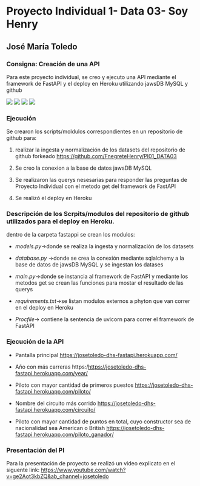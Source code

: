 # Proyecto Individual 1- Data 03- Soy Henry
## José María Toledo

### Consigna: Creación de una API

Para este proyecto individual, se creo y ejecuto una API mediante el framework de FastAPI y el deploy en Heroku utilizando jawsDB MySQL y github

![](https://upload.wikimedia.org/wikipedia/commons/thumb/e/ec/Heroku_logo.svg/320px-Heroku_logo.svg.png)
![](https://upload.wikimedia.org/wikiversity/en/thumb/8/8c/FastAPI_logo.png/320px-FastAPI_logo.png)
![](https://pngimg.com/uploads/github/github_PNG37.png)
![](https://res.cloudinary.com/crunchbase-production/image/upload/c_lpad,h_170,w_170,f_auto,b_white,q_auto:eco,dpr_1/chmyinpr1ffsc0jvpil2)



### Ejecución

Se crearon los scripts/moldulos correspondientes en un repositorio de github para:
1. realizar la ingesta y normalización de los datasets del repositorio de github forkeado https://github.com/FnegreteHenry/PI01_DATA03

2. Se creo la conexion a la base de datos jawsDB MySQL

3. Se realizaron las querys nesesarias para responder las preguntas de Proyecto Individual con el metodo get del framework de FastAPI

4. Se realizó el deploy en Heroku


  
### Descripción de los Scrpits/modulos del repositorio de github utilizados para el deploy en Heroku.

dentro de la carpeta fastappi se crean los modulos:

- *models.py*->donde se realiza la ingesta y normalización de los datasets

- *database.py* ->donde se crea la conexión mediante sqlalchemy a la base de datos de jawsDB MySQL y se ingestan los datases

- *main.py*->donde se instancia al framework de FastAPI y mediante los metodos get se crean las funciones para mostar el resultado de las querys

- *requirements.txt*->se listan modulos externos a phyton que van correr en el deploy en Heroku

- *Procfile*-> contiene la sentencia de uvicorn para correr el framework de FastAPI

### Ejecución de la API

- Pantalla principal https://josetoledo-dhs-fastapi.herokuapp.com/

- Año con más carreras https:/https://josetoledo-dhs-fastapi.herokuapp.com/year/

- Piloto con mayor cantidad de primeros puestos  https://josetoledo-dhs-fastapi.herokuapp.com/piloto/

- Nombre del circuito más corrido https://josetoledo-dhs-fastapi.herokuapp.com/circuito/

- Piloto con mayor cantidad de puntos en total, cuyo constructor sea de nacionalidad sea American o British https://josetoledo-dhs-fastapi.herokuapp.com/piloto_ganador/

### Presentación del PI

Para la presentación de proyecto se realizó un video explicato en el siguente link: https://www.youtube.com/watch?v=ge2Aot3kbZQ&ab_channel=josetoledo



